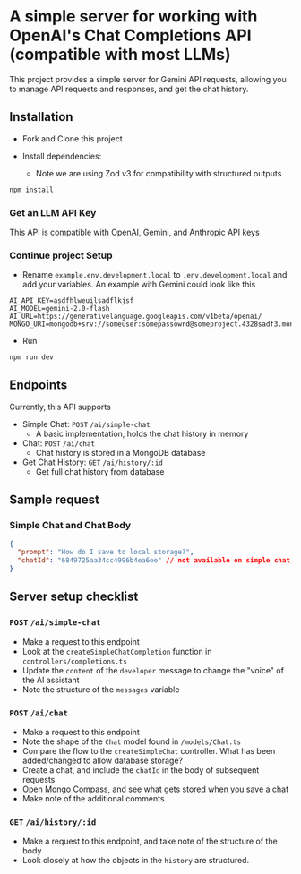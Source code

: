 # A simple server for working with OpenAI's Chat Completions API (compatible with most LLMs)

This project provides a simple server for Gemini API requests, allowing you to manage API requests and responses, and get the chat history.

## Installation

- Fork and Clone this project

- Install dependencies:
  - Note we are using Zod v3 for compatibility with structured outputs

```bash
npm install
```

### Get an LLM API Key

This API is compatible with OpenAI, Gemini, and Anthropic API keys

### Continue project Setup

- Rename `example.env.development.local` to `.env.development.local` and add your variables. An example with Gemini could look like this

```
AI_API_KEY=asdfhlweuilsadflkjsf
AI_MODEL=gemini-2.0-flash
AI_URL=https://generativelanguage.googleapis.com/v1beta/openai/
MONGO_URI=mongodb+srv://someuser:somepassowrd@someproject.4328sadf3.mongodb.net/
```

- Run

```bash
npm run dev
```

## Endpoints

Currently, this API supports

- Simple Chat: `POST` `/ai/simple-chat`
  - A basic implementation, holds the chat history in memory
- Chat: `POST` `/ai/chat`
  - Chat history is stored in a MongoDB database
- Get Chat History: `GET` `/ai/history/:id`
  - Get full chat history from database

## Sample request

### Simple Chat and Chat Body

```json
{
  "prompt": "How do I save to local storage?",
  "chatId": "6849725aa34cc4996b4ea6ee" // not available on simple chat, optional on chat
}
```

## Server setup checklist

### `POST` `/ai/simple-chat`

- Make a request to this endpoint
- Look at the `createSimpleChatCompletion` function in `controllers/completions.ts`
- Update the `content` of the `developer` message to change the "voice" of the AI assistant
- Note the structure of the `messages` variable

### `POST` `/ai/chat`

- Make a request to this endpoint
- Note the shape of the `Chat` model found in `/models/Chat.ts`
- Compare the flow to the `createSimpleChat` controller. What has been added/changed to allow database storage?
- Create a chat, and include the `chatId` in the body of subsequent requests
- Open Mongo Compass, and see what gets stored when you save a chat
- Make note of the additional comments

### `GET` `/ai/history/:id`

- Make a request to this endpoint, and take note of the structure of the body
- Look closely at how the objects in the `history` are structured.
